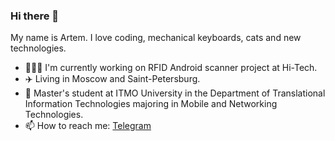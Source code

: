 ### Hi there 👋

My name is Artem. I love coding, mechanical keyboards, cats and new technologies.

 - 🧑🏼‍💻 I'm currently working on RFID Android scanner project at Hi-Tech.
 - ✈️ Living in Moscow and Saint-Petersburg.
 - 🌱 Master's student at ITMO University in the Department of Translational Information Technologies majoring in Mobile and Networking Technologies.
 - 📫 How to reach me: [Telegram](https://t.me/DroidCat)

<!--
**DroidCatRu/DroidCatRu** is a ✨ _special_ ✨ repository because its `README.md` (this file) appears on your GitHub profile.

Here are some ideas to get you started:

- 🔭 I’m currently working on ...
- 🌱 I’m currently learning ...
- 👯 I’m looking to collaborate on ...
- 🤔 I’m looking for help with ...
- 💬 Ask me about ...
- 📫 How to reach me: ...
- 😄 Pronouns: ...
- ⚡ Fun fact: ...
-->
